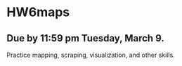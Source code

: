 # HW6maps
## Due by 11:59 pm Tuesday, March 9.  

Practice mapping, scraping, visualization, and other skills.
